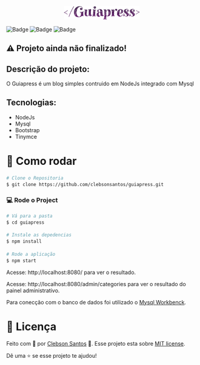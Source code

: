<p align="center" >
    <img src="./github/logo.png" width="200">
</p>

![Badge](https://img.shields.io/static/v1?label=NodeJs&message=Interpreter&color=brightgreen)
![Badge](https://img.shields.io/static/v1?label=Javascript&message=language&color=yellow)
![Badge](https://img.shields.io/static/v1?label=TinyMce&message=Editor&color=blue)


## ⚠ Projeto ainda não finalizado!

## Descrição do projeto:

<p> O Guiapress é um blog simples contruido em NodeJs integrado com Mysql </p>

## Tecnologias:

- NodeJs
- Mysql
- Bootstrap
- Tinymce

# :construction_worker: Como rodar
```bash
# Clone o Repositoria
$ git clone https://github.com/clebsonsantos/guiapress.git
```

### 💻 Rode o Project 

```bash
# Vá para a pasta
$ cd guiapress

# Instale as depedencias
$ npm install

# Rode a aplicação
$ npm start
```
Acesse: http://localhost:8080/ para ver o resultado.

Acesse: http://localhost:8080/admin/categories para ver o resultado do painel administrativo.

Para conecção com o banco de dados foi utilizado o [Mysql Workbenck](https://dev.mysql.com/downloads/workbench/).


# :closed_book: Licença


Feito com 💙 por  [Clebson Santos](https://github.com/clebsonsantos) 🚀.
Esse projeto esta sobre [MIT license](./LICENSE).


Dê uma ⭐️ se esse projeto te ajudou!
